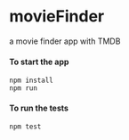 # movieFinder
a movie finder app with TMDB

#### To start the app
```
npm install 
npm run 
```

#### To run the tests 
```
npm test
```
